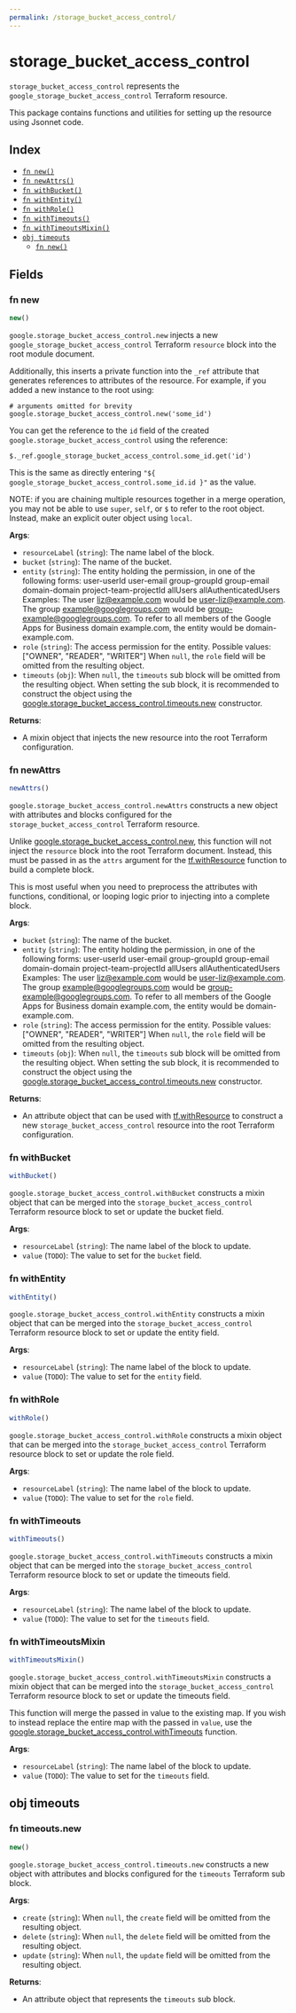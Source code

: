 ```yaml
---
permalink: /storage_bucket_access_control/
---
```


# storage_bucket_access_control

`storage_bucket_access_control` represents the `google_storage_bucket_access_control` Terraform resource.



This package contains functions and utilities for setting up the resource using Jsonnet code.


## Index

* [`fn new()`](#fn-new)
* [`fn newAttrs()`](#fn-newattrs)
* [`fn withBucket()`](#fn-withbucket)
* [`fn withEntity()`](#fn-withentity)
* [`fn withRole()`](#fn-withrole)
* [`fn withTimeouts()`](#fn-withtimeouts)
* [`fn withTimeoutsMixin()`](#fn-withtimeoutsmixin)
* [`obj timeouts`](#obj-timeouts)
  * [`fn new()`](#fn-timeoutsnew)

## Fields

### fn new

```ts
new()
```


`google.storage_bucket_access_control.new` injects a new `google_storage_bucket_access_control` Terraform `resource`
block into the root module document.

Additionally, this inserts a private function into the `_ref` attribute that generates references to attributes of the
resource. For example, if you added a new instance to the root using:

    # arguments omitted for brevity
    google.storage_bucket_access_control.new('some_id')

You can get the reference to the `id` field of the created `google.storage_bucket_access_control` using the reference:

    $._ref.google_storage_bucket_access_control.some_id.get('id')

This is the same as directly entering `"${ google_storage_bucket_access_control.some_id.id }"` as the value.

NOTE: if you are chaining multiple resources together in a merge operation, you may not be able to use `super`, `self`,
or `$` to refer to the root object. Instead, make an explicit outer object using `local`.

**Args**:
  - `resourceLabel` (`string`): The name label of the block.
  - `bucket` (`string`): The name of the bucket.
  - `entity` (`string`): The entity holding the permission, in one of the following forms:
  user-userId
  user-email
  group-groupId
  group-email
  domain-domain
  project-team-projectId
  allUsers
  allAuthenticatedUsers
Examples:
  The user liz@example.com would be user-liz@example.com.
  The group example@googlegroups.com would be
  group-example@googlegroups.com.
  To refer to all members of the Google Apps for Business domain
  example.com, the entity would be domain-example.com.
  - `role` (`string`): The access permission for the entity. Possible values: [&#34;OWNER&#34;, &#34;READER&#34;, &#34;WRITER&#34;] When `null`, the `role` field will be omitted from the resulting object.
  - `timeouts` (`obj`):  When `null`, the `timeouts` sub block will be omitted from the resulting object. When setting the sub block, it is recommended to construct the object using the [google.storage_bucket_access_control.timeouts.new](#fn-storagebucketaccesscontroltimeoutsnew) constructor.

**Returns**:
- A mixin object that injects the new resource into the root Terraform configuration.


### fn newAttrs

```ts
newAttrs()
```


`google.storage_bucket_access_control.newAttrs` constructs a new object with attributes and blocks configured for the `storage_bucket_access_control`
Terraform resource.

Unlike [google.storage_bucket_access_control.new](#fn-storagebucketaccesscontrolnew), this function will not inject the `resource`
block into the root Terraform document. Instead, this must be passed in as the `attrs` argument for the
[tf.withResource](https://github.com/tf-libsonnet/core/tree/main/docs#fn-withresource) function to build a complete block.

This is most useful when you need to preprocess the attributes with functions, conditional, or looping logic prior to
injecting into a complete block.

**Args**:
  - `bucket` (`string`): The name of the bucket.
  - `entity` (`string`): The entity holding the permission, in one of the following forms:
  user-userId
  user-email
  group-groupId
  group-email
  domain-domain
  project-team-projectId
  allUsers
  allAuthenticatedUsers
Examples:
  The user liz@example.com would be user-liz@example.com.
  The group example@googlegroups.com would be
  group-example@googlegroups.com.
  To refer to all members of the Google Apps for Business domain
  example.com, the entity would be domain-example.com.
  - `role` (`string`): The access permission for the entity. Possible values: [&#34;OWNER&#34;, &#34;READER&#34;, &#34;WRITER&#34;] When `null`, the `role` field will be omitted from the resulting object.
  - `timeouts` (`obj`):  When `null`, the `timeouts` sub block will be omitted from the resulting object. When setting the sub block, it is recommended to construct the object using the [google.storage_bucket_access_control.timeouts.new](#fn-storagebucketaccesscontroltimeoutsnew) constructor.

**Returns**:
  - An attribute object that can be used with [tf.withResource](https://github.com/tf-libsonnet/core/tree/main/docs#fn-withresource) to construct a new `storage_bucket_access_control` resource into the root Terraform configuration.


### fn withBucket

```ts
withBucket()
```

`google.storage_bucket_access_control.withBucket` constructs a mixin object that can be merged into the `storage_bucket_access_control`
Terraform resource block to set or update the bucket field.



**Args**:
  - `resourceLabel` (`string`): The name label of the block to update.
  - `value` (`TODO`): The value to set for the `bucket` field.


### fn withEntity

```ts
withEntity()
```

`google.storage_bucket_access_control.withEntity` constructs a mixin object that can be merged into the `storage_bucket_access_control`
Terraform resource block to set or update the entity field.



**Args**:
  - `resourceLabel` (`string`): The name label of the block to update.
  - `value` (`TODO`): The value to set for the `entity` field.


### fn withRole

```ts
withRole()
```

`google.storage_bucket_access_control.withRole` constructs a mixin object that can be merged into the `storage_bucket_access_control`
Terraform resource block to set or update the role field.



**Args**:
  - `resourceLabel` (`string`): The name label of the block to update.
  - `value` (`TODO`): The value to set for the `role` field.


### fn withTimeouts

```ts
withTimeouts()
```

`google.storage_bucket_access_control.withTimeouts` constructs a mixin object that can be merged into the `storage_bucket_access_control`
Terraform resource block to set or update the timeouts field.



**Args**:
  - `resourceLabel` (`string`): The name label of the block to update.
  - `value` (`TODO`): The value to set for the `timeouts` field.


### fn withTimeoutsMixin

```ts
withTimeoutsMixin()
```

`google.storage_bucket_access_control.withTimeoutsMixin` constructs a mixin object that can be merged into the `storage_bucket_access_control`
Terraform resource block to set or update the timeouts field.

This function will merge the passed in value to the existing map. If you wish
to instead replace the entire map with the passed in `value`, use the [google.storage_bucket_access_control.withTimeouts](TODO)
function.


**Args**:
  - `resourceLabel` (`string`): The name label of the block to update.
  - `value` (`TODO`): The value to set for the `timeouts` field.


## obj timeouts



### fn timeouts.new

```ts
new()
```


`google.storage_bucket_access_control.timeouts.new` constructs a new object with attributes and blocks configured for the `timeouts`
Terraform sub block.



**Args**:
  - `create` (`string`):  When `null`, the `create` field will be omitted from the resulting object.
  - `delete` (`string`):  When `null`, the `delete` field will be omitted from the resulting object.
  - `update` (`string`):  When `null`, the `update` field will be omitted from the resulting object.

**Returns**:
  - An attribute object that represents the `timeouts` sub block.
